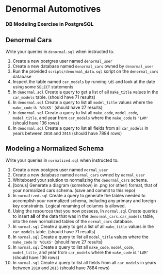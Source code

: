 # Denormal Automotives

### DB Modeling Exercise in PostgreSQL

## Denormal Cars

Write your queries in `denormal.sql` when instructed to.

1. Create a new postgres user named `denormal_user`
1. Create a new database named `denormal_cars` owned by `denormal_user`
1. Run the provided `scripts/denormal_data.sql` script on the `denormal_cars` database
1. Inspect the table named `car_models` by running `\dS` and look at the date using some `SELECT` statements
1. In `denormal.sql` Create a query to get a list of all `make_title` values in the `car_models` table. (should have 71 results)
1. In `denormal.sql` Create a query to list all `model_title` values where the `make_code` is `'VOLKS'` (should have 27 results)
1. In `denormal.sql` Create a query to list all `make_code`, `model_code`, `model_title`, and year from `car_models` where the `make_code` is `'LAM'` (should have 136 rows)
1. In `denormal.sql` Create a query to list all fields from all `car_models` in years between `2010` and `2015` (should have 7884 rows)


## Modeling a Normalized Schema

Write your queries in `normalized.sql` when instructed to.

1. Create a new postgres user named `normal_user`
1. Create a new database named `normal_cars` owned by `normal_user`
1. Whiteboard your solution to normalizing the `denormal_cars` schema.
1. [bonus] Generate a diagram (somehow) in .png (or other) format, that of your normalized cars schema. (save and commit to this repo)
1. In `normalized.sql` Create a query to generate the tables needed to accomplish your normalized schema, including any primary and foreign key constraints. Logical renaming of columns is allowed.
1. Using the resources that you now possess, In `normal.sql` Create queries to insert **all** of the data that was in the `denormal_cars.car_models` table, into the new normalized tables of the `normal_cars` database.
1. In `normal.sql` Create a query to get a list of all `make_title` values in the `car_models` table. (should have 71 results)
1. In `normal.sql` Create a query to list all `model_title` values where the `make_code` is `'VOLKS'` (should have 27 results)
1. In `normal.sql` Create a query to list all `make_code`, `model_code`, `model_title`, and year from `car_models` where the `make_code` is `'LAM'` (should have 136 rows)
1. In `normal.sql` Create a query to list all fields from all `car_models` in years between `2010` and `2015` (should have 7884 rows)
